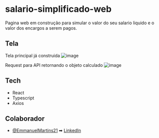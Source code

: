 # salario-simplificado-web
Pagina web em construção para simular o valor do seu salario liquido e o valor dos encargos a serem pagos.

## Tela 
Tela principal já construida
![image](https://github.com/EmmanuelMartins21/salario-simplificado-web/assets/72640449/4c9306d6-fa3b-4a8d-b323-28fcad7919ab)

Request para API retornando o objeto calculado
![image](https://github.com/EmmanuelMartins21/salario-simplificado-web/assets/72640449/e703bd58-bb31-4401-b303-a842fe51fabe)

## Tech
- React
- Typescript
- Axios

## Colaborador
- [@EmmanuelMartins21](https://github.com/EmmanuelMartins21) ➡ [LinkedIn](https://www.linkedin.com/in/emmanuel-cosme-martins-bento-3963bb1b9/)
